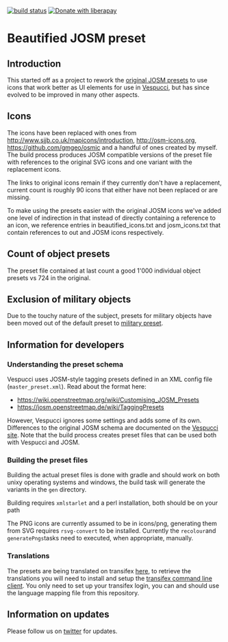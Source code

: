 [![build status](https://github.com/simonpoole/beautified-JOSM-preset/actions/workflows/preset.yml/badge.svg)](https://github.com/simonpoole/beautified-JOSM-preset/actions) [![Donate with liberapay](https://img.shields.io/liberapay/patrons/SimonPoole.svg?logo=liberapay)](https://liberapay.com/SimonPoole/donate)

# Beautified JOSM preset

## Introduction

This started off as a project to rework the [original JOSM presets](https://josm.openstreetmap.de/browser/trunk/resources/data/defaultpresets.xml) to use icons that work better as UI elements for use in [Vespucci](https://github.com/MarcusWolschon/osmeditor4android), but has since evolved to be improved in many other aspects.

## Icons

The icons have been replaced with ones from http://www.sjjb.co.uk/mapicons/introduction, http://osm-icons.org, https://github.com/gmgeo/osmic and a handful of ones created by myself. The build process produces JOSM compatible versions of the preset file with references to the original SVG icons and one variant with the replacement icons.

The links to original icons remain if they currently don't have a replacement, current count is roughly 90 icons that either have not been replaced or are missing.

To make using the presets easier with the original JOSM icons we've added one level of indirection in that instead of directly containing a reference to an icon, we reference entries in beautified_icons.txt and josm_icons.txt that contain references to out and JOSM icons respectively.

## Count of object presets

The preset file contained at last count a good 1'000 individual object presets vs 724 in the original.

## Exclusion of military objects

Due to the touchy nature of the subject, presets for military objects have been moved out of the default preset to [military preset](http://simonpoole.github.io/military-preset/).

## Information for developers

### Understanding the preset schema

Vespucci uses JOSM-style tagging presets defined in an XML config file (`master_preset.xml`). Read about the format here:

- https://wiki.openstreetmap.org/wiki/Customising_JOSM_Presets
- https://josm.openstreetmap.de/wiki/TaggingPresets

However, Vespucci ignores some settings and adds some of its own. Differences to the original JOSM schema are documented on the [Vespucci site](http://vespucci.io/tutorials/presets/). Note that the build process creates preset files that can be used both with Vespucci and JOSM.

### Building the preset files

Building the actual preset files is done with gradle and should work on both unixy operating systems and windows, the build task will generate the variants in the `gen` directory.

Building requires `xmlstarlet` and a perl installation, both should be on your path

The PNG icons are currently assumed to be in icons/png, generating them from SVG requires `rsvg-convert` to be installed. Currently the `recolour`and `generatePngs`tasks need to executed, when appropriate, manually.

### Translations

The presets are being translated on transifex [here](https://app.transifex.com/openstreetmap/presets), to retrieve the translations you will need to install and setup the [transifex command line client](https://docs.transifex.com/client/introduction). You only need to set up your transifex login, you can and should use the language mapping file from this repository.

## Information on updates

Please follow us on [twitter](https://twitter.com/search?q=vespucci_editor) for updates.
